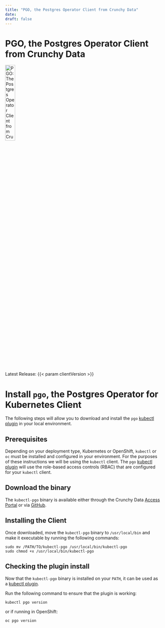 ```yaml
---
title: "PGO, the Postgres Operator Client from Crunchy Data"
date:
draft: false
---
```


# PGO, the Postgres Operator Client from Crunchy Data

 <img width="25%" src="logos/pgo.svg" alt="PGO: The Postgres Operator Client from Crunchy Data" />

Latest Release: {{< param clientVersion >}}

# Install `pgo`, the Postgres Operator for Kubernetes Client

The following steps will allow you to download and install the `pgo` [kubectl plugin][] in your
local environment.

## Prerequisites

Depending on your deployment type, Kubernetes or OpenShift, `kubectl` or `oc` must be installed and
configured in your environment. For the purposes of these instructions we will be using the `kubectl`
client. The `pgo` [kubectl plugin][] will use the role-based access controls (RBAC) that are
configured for your `kubectl` client.

## Download the binary

The `kubectl-pgo` binary is available either through the Crunchy Data [Access Portal][] or via [GitHub][].

## Installing the Client

Once downloaded, move the `kubectl-pgo` binary to `/usr/local/bin` and make it executable by running
the following commands:

```
sudo mv /PATH/TO/kubectl-pgo /usr/local/bin/kubectl-pgo
sudo chmod +x /usr/local/bin/kubectl-pgo
```

## Checking the plugin install

Now that the `kubectl-pgo` binary is installed on your `PATH`, it can be used as a [kubectl plugin][].

Run the following command to ensure that the plugin is working:

```
kubectl pgo version
```

or if running in OpenShift:
```
oc pgo version
```

[kubectl plugin]: https://kubernetes.io/docs/tasks/extend-kubectl/kubectl-plugins/
[Access Portal]: https://access.crunchydata.com/downloads/
[GitHub]: https://github.com/CrunchyData/postgres-operator-client/releases

